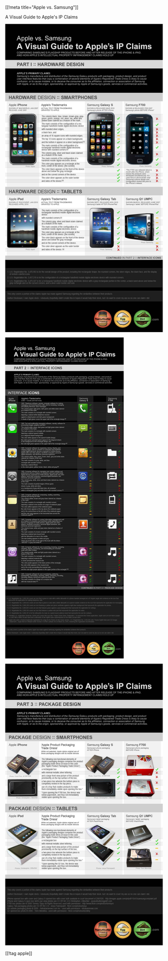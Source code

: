 [[!meta title="Apple vs. Samsung"]]

A Visual Guide to Apple's IP Claims

![Part I :: Hardware Design](/images/2012/06/Apple-vs-Samsung-1-Hardware-Design.jpg)

![Part II :: Interface Icons](/images/2012/06/Apple-vs-Samsung-2-Interface-Icons.jpg)

![Part III :: Package Desing](/images/2012/06/Apple-vs-Samsung-3-Package-Design.jpg)

[[!tag  apple]]